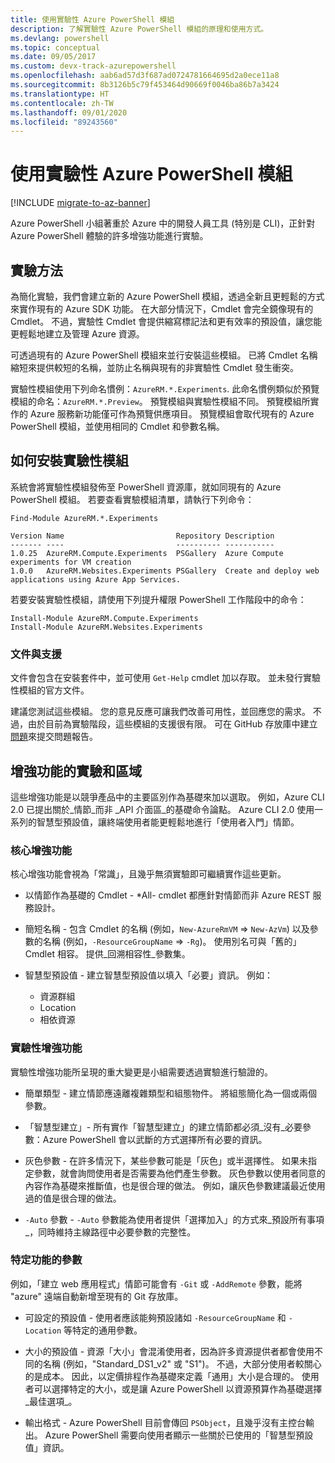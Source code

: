 ```yaml
---
title: 使用實驗性 Azure PowerShell 模組
description: 了解實驗性 Azure PowerShell 模組的原理和使用方式。
ms.devlang: powershell
ms.topic: conceptual
ms.date: 09/05/2017
ms.custom: devx-track-azurepowershell
ms.openlocfilehash: aab6ad57d3f687ad0724781664695d2a0ece11a8
ms.sourcegitcommit: 8b3126b5c79f453464d90669f0046ba86b7a3424
ms.translationtype: HT
ms.contentlocale: zh-TW
ms.lasthandoff: 09/01/2020
ms.locfileid: "89243560"
---
```

# <a name="using-experimental-azure-powershell-modules"></a>使用實驗性 Azure PowerShell 模組

[!INCLUDE [migrate-to-az-banner](../../includes/migrate-to-az-banner.md)]

Azure PowerShell 小組著重於 Azure 中的開發人員工具 (特別是 CLI)，正針對 Azure PowerShell 體驗的許多增強功能進行實驗。

## <a name="experimentation-methodology"></a>實驗方法

為簡化實驗，我們會建立新的 Azure PowerShell 模組，透過全新且更輕鬆的方式來實作現有的 Azure SDK 功能。 在大部分情況下，Cmdlet 會完全鏡像現有的 Cmdlet。 不過，實驗性 Cmdlet 會提供縮寫標記法和更有效率的預設值，讓您能更輕鬆地建立及管理 Azure 資源。

可透過現有的 Azure PowerShell 模組來並行安裝這些模組。 已將 Cmdlet 名稱縮短來提供較短的名稱，並防止名稱與現有的非實驗性 Cmdlet 發生衝突。

實驗性模組使用下列命名慣例：`AzureRM.*.Experiments`. 此命名慣例類似於預覽模組的命名：`AzureRM.*.Preview`。 預覽模組與實驗性模組不同。 預覽模組所實作的 Azure 服務新功能僅可作為預覽供應項目。 預覽模組會取代現有的 Azure PowerShell 模組，並使用相同的 Cmdlet 和參數名稱。

## <a name="how-to-install-an-experimental-module"></a>如何安裝實驗性模組

系統會將實驗性模組發佈至 PowerShell 資源庫，就如同現有的 Azure PowerShell 模組。 若要查看實驗模組清單，請執行下列命令：

```azurepowershell-interactive
Find-Module AzureRM.*.Experiments
```

```output
Version Name                         Repository Description
------- ----                         ---------- -----------
1.0.25  AzureRM.Compute.Experiments  PSGallery  Azure Compute experiments for VM creation
1.0.0   AzureRM.Websites.Experiments PSGallery  Create and deploy web applications using Azure App Services.
```

若要安裝實驗性模組，請使用下列提升權限 PowerShell 工作階段中的命令：

```azurepowershell-interactive
Install-Module AzureRM.Compute.Experiments
Install-Module AzureRM.Websites.Experiments
```

### <a name="documentation-and-support"></a>文件與支援

文件會包含在安裝套件中，並可使用 `Get-Help` cmdlet 加以存取。 並未發行實驗性模組的官方文件。

建議您測試這些模組。 您的意見反應可讓我們改善可用性，並回應您的需求。 不過，由於目前為實驗階段，這些模組的支援很有限。 可在 GitHub 存放庫中建立[問題](https://github.com/Azure/azure-powershell/issues)來提交問題報告。

## <a name="experiments-and-areas-of-improvement"></a>增強功能的實驗和區域

這些增強功能是以競爭產品中的主要區別作為基礎來加以選取。 例如，Azure CLI 2.0 已提出關於_情節_而非 _API 介面區_的基礎命令論點。
Azure CLI 2.0 使用一系列的智慧型預設值，讓終端使用者能更輕鬆地進行「使用者入門」情節。

### <a name="core-improvements"></a>核心增強功能

核心增強功能會視為「常識」，且幾乎無須實驗即可繼續實作這些更新。

- 以情節作為基礎的 Cmdlet - *All- cmdlet 都應針對情節而非 Azure REST 服務設計。

- 簡短名稱 - 包含 Cmdlet 的名稱 (例如，`New-AzureRmVM` => `New-AzVm`) 以及參數的名稱 (例如，`-ResourceGroupName` => `-Rg`)。 使用別名可與「舊的」Cmdlet 相容。 提供_回溯相容性_參數集。

- 智慧型預設值 - 建立智慧型預設值以填入「必要」資訊。 例如：
  - 資源群組
  - Location
  - 相依資源

### <a name="experimental-improvements"></a>實驗性增強功能

實驗性增強功能所呈現的重大變更是小組需要透過實驗進行驗證的。

- 簡單類型 - 建立情節應遠離複雜類型和組態物件。 將組態簡化為一個或兩個參數。

- 「智慧型建立」- 所有實作「智慧型建立」的建立情節都必須_沒有_必要參數：Azure PowerShell 會以武斷的方式選擇所有必要的資訊。

- 灰色參數 - 在許多情況下，某些參數可能是「灰色」或半選擇性。 如果未指定參數，就會詢問使用者是否需要為他們產生參數。 灰色參數以使用者同意的內容作為基礎來推斷值，也是很合理的做法。
  例如，讓灰色參數建議最近使用過的值是很合理的做法。

- `-Auto` 參數 - `-Auto` 參數能為使用者提供「選擇加入」的方式來_預設所有事項_，同時維持主線路徑中必要參數的完整性。

### <a name="feature-specific-switches"></a>特定功能的參數

例如，「建立 web 應用程式」情節可能會有 `-Git` 或 `-AddRemote` 參數，能將 "azure" 遠端自動新增至現有的 Git 存放庫。

- 可設定的預設值 - 使用者應該能夠預設諸如 `-ResourceGroupName` 和 `-Location` 等特定的通用參數。

- 大小的預設值 - 資源「大小」會混淆使用者，因為許多資源提供者都會使用不同的名稱 (例如，"Standard\_DS1\_v2" 或 "S1")。 不過，大部分使用者較關心的是成本。 因此，以定價排程作為基礎來定義「通用」大小是合理的。 使用者可以選擇特定的大小，或是讓 Azure PowerShell 以資源預算作為基礎選擇_最佳選項_。

- 輸出格式 - Azure PowerShell 目前會傳回 `PSObject`，且幾乎沒有主控台輸出。 Azure PowerShell 需要向使用者顯示一些關於已使用的「智慧型預設值」資訊。
